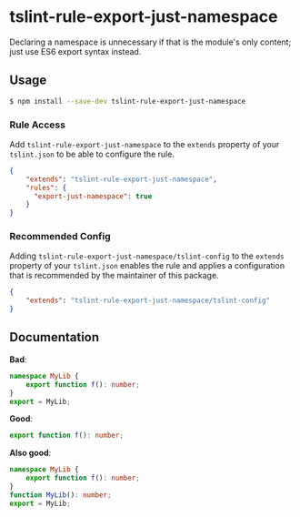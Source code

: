 # tslint-rule-export-just-namespace
Declaring a namespace is unnecessary if that is the module's only content; just use ES6 export syntax instead.

## Usage
```bash
$ npm install --save-dev tslint-rule-export-just-namespace
```

### Rule Access
Add `tslint-rule-export-just-namespace` to the `extends` property of your `tslint.json` to be 
able to configure the rule.
```json
{
    "extends": "tslint-rule-export-just-namespace",
    "rules": {
      "export-just-namespace": true
    }
}
```

### Recommended Config
Adding `tslint-rule-export-just-namespace/tslint-config` to the `extends` property of your `tslint.json`
enables the rule and applies a configuration that is recommended by the maintainer of this package.
```json
{
    "extends": "tslint-rule-export-just-namespace/tslint-config"
}
```

## Documentation

**Bad**:

```ts
namespace MyLib {
    export function f(): number;
}
export = MyLib;
```

**Good**:

```ts
export function f(): number;
```

**Also good**:

```ts
namespace MyLib {
    export function f(): number;
}
function MyLib(): number;
export = MyLib;
```
